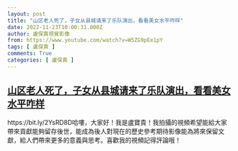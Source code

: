 ```yaml
---
layout: post
title: "山区老人死了，子女从县城请来了乐队演出，看看美女水平咋样"
date: 2022-11-23T10:00:31.000Z
author: 盧保貴視覺影像
from: https://www.youtube.com/watch?v=W5ZG9pEe1pY
tags: [ 盧保貴 ]
comments: True
categories: [ 盧保貴 ]
---
```

<!--1669197631000-->
[山区老人死了，子女从县城请来了乐队演出，看看美女水平咋样](https://www.youtube.com/watch?v=W5ZG9pEe1pY)
------

<div>
https://bit.ly/2YsRD8D哈嘍，大家好！我是盧寶貴！我拍攝的視頻希望能給大家帶來貢獻能夠留存後世，能成為後人對現在的歷史參考期待影像能為將來保留文獻，給人們帶來更多的意義與思考。喜歡我的視頻記得評論哦！
</div>
